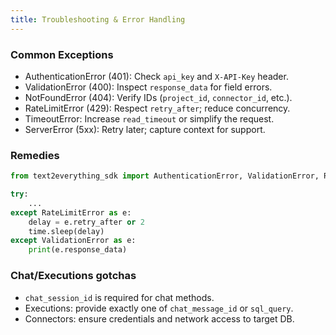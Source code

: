 ```yaml
---
title: Troubleshooting & Error Handling
---
```


### Common Exceptions

- AuthenticationError (401): Check `api_key` and `X-API-Key` header.
- ValidationError (400): Inspect `response_data` for field errors.
- NotFoundError (404): Verify IDs (`project_id`, `connector_id`, etc.).
- RateLimitError (429): Respect `retry_after`; reduce concurrency.
- TimeoutError: Increase `read_timeout` or simplify the request.
- ServerError (5xx): Retry later; capture context for support.

### Remedies

```python
from text2everything_sdk import AuthenticationError, ValidationError, RateLimitError

try:
    ...
except RateLimitError as e:
    delay = e.retry_after or 2
    time.sleep(delay)
except ValidationError as e:
    print(e.response_data)
```

### Chat/Executions gotchas

- `chat_session_id` is required for chat methods.
- Executions: provide exactly one of `chat_message_id` or `sql_query`.
- Connectors: ensure credentials and network access to target DB.


